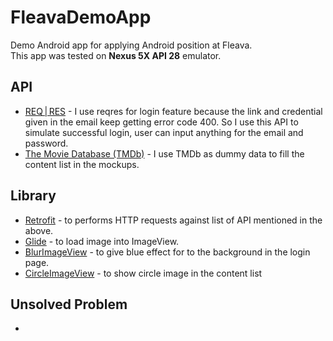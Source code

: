 # FleavaDemoApp
Demo Android app for applying Android position at Fleava.
<br/>This app was tested on <strong>Nexus 5X API 28</strong> emulator.

## API
<ul>
  <li><a href="https://reqres.in/">REQ | RES</a> - I use reqres for login feature because the link and credential given in the email keep getting error code 400. So I use this API to simulate successful login, user can input anything for the email and password.</li>
  <li><a href="https://developers.themoviedb.org/3/movies/get-popular-movies">The Movie Database (TMDb)</a> - I use TMDb as dummy data to fill the content list in the mockups. </li>
</ul>

## Library
<ul>
  <li><a href="https://square.github.io/retrofit/">Retrofit</a> - to performs HTTP requests against list of API mentioned in the above.</li>
  <li><a href="https://github.com/bumptech/glide">Glide</a> - to load image into ImageView.</li>
  <li><a href="https://github.com/jgabrielfreitas/BlurImageView">BlurImageView</a> - to give blue effect for to the background in the login page.</li>
  <li><a href="https://github.com/hdodenhof/CircleImageView">CircleImageView</a> - to show circle image in the content list</li>
</ul>

## Unsolved Problem 
<ul>
  <li></li>
</ul>
